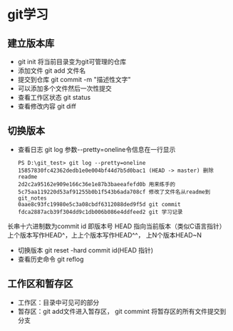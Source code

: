 # git学习
## 建立版本库
- git init 将当前目录变为git可管理的仓库
- 添加文件  git add 文件名
- 提交到仓库 git commit -m "描述性文字"
- 可以添加多个文件然后一次性提交
- 查看工作区状态 git status
- 查看修改内容 git diff
## 切换版本
- 查看日志 git log 参数--pretty=oneline令信息在一行显示
    ```
    PS D:\git_test> git log --pretty=oneline
    15857830fc42362dedb1e0e004bf44d7b5d0bac1 (HEAD -> master) 删除readme
    2d2c2a95162e909e166c36e1e87b3baeeafefd0b 用来练手的
    5c75aa119220d53af91255b0b1f543b6ada708cf 修改了文件名从readme到git_notes
    0aae8c93fc19980e5c3a08cbdf6312088ded9f5d git commit
    fdca2887acb39f304dd9c1db006b086e4ddfeed2 git 学习记录
    ```
长串十六进制数为commit id 即版本号
HEAD 指向当前版本（类似C语言指针） 上个版本写作HEAD^，上上个版本写作HEAD^^，
上N个版本HEAD~N
- 切换版本 git reset -hard commit id(HEAD 指针)
- 查看历史命令 git reflog
## 工作区和暂存区
- 工作区：目录中可见可的部分
- 暂存区：git add文件进入暂存区， git commint 将暂存区的所有文件提交到分支
